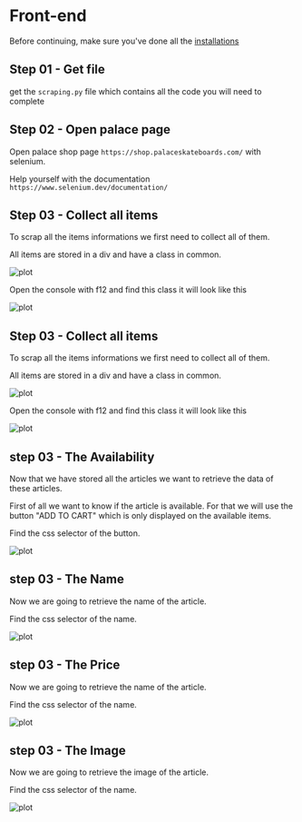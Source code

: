 # Front-end

Before continuing, make sure you've done all the [installations](https://github.com/paulmondon/Workshop_Scraping/blob/main/Installations.md)

## Step 01 - Get file

get the `scraping.py` file which contains all the code you will need to complete

## Step 02 - Open palace page

Open palace shop page `https://shop.palaceskateboards.com/` with selenium.

Help yourself with the documentation `https://www.selenium.dev/documentation/`

## Step 03 - Collect all items

To scrap all the items informations we first need to collect all of them.

All items are stored in a div and have a class in common.

![plot](https://github.com/paulmondon/Workshop_Scraping/blob/main/asides/images/workshop.png)

Open the console with f12 and find this class it will look like this

![plot](https://github.com/paulmondon/Workshop_Scraping/blob/main/asides/images/class.png)

## Step 03 - Collect all items

To scrap all the items informations we first need to collect all of them.

All items are stored in a div and have a class in common.

![plot](https://github.com/paulmondon/Workshop_Scraping/blob/main/asides/images/workshop.png)

Open the console with f12 and find this class it will look like this

![plot](https://github.com/paulmondon/Workshop_Scraping/blob/main/asides/images/class.png)

## step 03 - The Availability

Now that we have stored all the articles we want to retrieve the data of these articles.

First of all we want to know if the article is available. For that we will use the button "ADD TO CART" which is only displayed on the available items.

Find the css selector of the button.

![plot](https://github.com/paulmondon/Workshop_Scraping/blob/main/asides/images/add.png)

## step 03 - The Name

Now we are going to retrieve the name of the article.

Find the css selector of the name.

![plot](https://github.com/paulmondon/Workshop_Scraping/blob/main/asides/images/nom.png)

## step 03 - The Price

Now we are going to retrieve the name of the article.

Find the css selector of the name.

![plot](https://github.com/paulmondon/Workshop_Scraping/blob/main/asides/images/disponibilité.png)

## step 03 - The Image

Now we are going to retrieve the image of the article.

Find the css selector of the name.

![plot](https://github.com/paulmondon/Workshop_Scraping/blob/main/asides/images/image.png)
